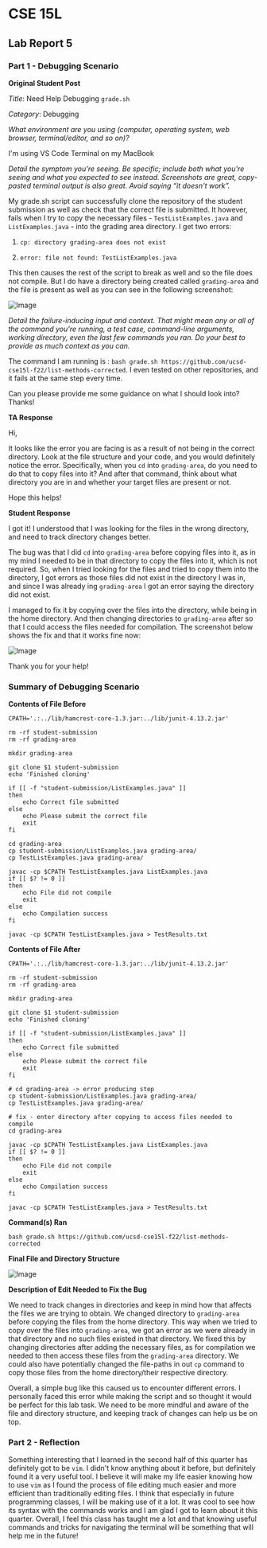 # CSE 15L
## Lab Report 5

### Part 1 - Debugging Scenario

**Original Student Post**

*Title*: Need Help Debugging `grade.sh`

*Category*: Debugging

*What environment are you using (computer, operating system, web browser, terminal/editor, and so on)?*

I'm using VS Code Terminal on my MacBook 

*Detail the symptom you're seeing. Be specific; include both what you're seeing and what you expected to see instead. 
Screenshots are great, copy-pasted terminal output is also great. Avoid saying “it doesn't work”.*

My grade.sh script can successfully clone the repository of the student submission as well as check that the correct file is submitted.
It however, fails when I try to copy the necessary files - `TestListExamples.java` and `ListExamples.java` - into the grading area
directory. I get two errors:

1) `cp: directory grading-area does not exist` 

2) `error: file not found: TestListExamples.java`

This then causes the rest of the script to break as well and so the file does not compile. But I do have a directory being created called 
`grading-area` and the file is present as well as you can see in the following screenshot:

![Image](Image14.png)

*Detail the failure-inducing input and context. That might mean any or all of the command you're running, a test case, command-line arguments, 
working directory, even the last few commands you ran. Do your best to provide as much context as you can.*

The command I am running is : `bash grade.sh https://github.com/ucsd-cse15l-f22/list-methods-corrected`. I even tested on other repositories,
and it fails at the same step every time.

Can you please provide me some guidance on what I should look into? Thanks!

**TA Response**

Hi,

It looks like the error you are facing is as a result of not being in the correct directory. Look at the file structure and your code, and
you would definitely notice the error. Specifically, when you `cd` into `grading-area`, do you need to do that to copy files into it? And
after that command, think about what directory you are in and whether your target files are present or not.

Hope this helps!

**Student Response**

I got it! I understood that I was looking for the files in the wrong directory, and need to track directory changes better.

The bug was that I did `cd` into `grading-area` before copying files into it, as in my mind I needed to be in that directory to copy the files
into it, which is not required. So, when I tried looking for the files and tried to copy them into the directory, I got errors as those files
did not exist in the directory I was in, and since I was already ing `grading-area` I got an error saying the directory did not exist. 

I managed to fix it by copying over the files into the directory, while being in the home directory. And then changing directories to `grading-area`
after so that I could access the files needed for compilation. The screenshot below shows the fix and that it works fine now:

![Image](Image15.png)

Thank you for your help!

### Summary of Debugging Scenario

**Contents of File Before**

```
CPATH='.:../lib/hamcrest-core-1.3.jar:../lib/junit-4.13.2.jar'

rm -rf student-submission
rm -rf grading-area

mkdir grading-area

git clone $1 student-submission
echo 'Finished cloning'

if [[ -f "student-submission/ListExamples.java" ]]
then
    echo Correct file submitted
else 
    echo Please submit the correct file
    exit 
fi

cd grading-area
cp student-submission/ListExamples.java grading-area/
cp TestListExamples.java grading-area/

javac -cp $CPATH TestListExamples.java ListExamples.java 
if [[ $? != 0 ]]
then
    echo File did not compile
    exit
else
    echo Compilation success
fi

javac -cp $CPATH TestListExamples.java > TestResults.txt
```


**Contents of File After**
```
CPATH='.:../lib/hamcrest-core-1.3.jar:../lib/junit-4.13.2.jar'

rm -rf student-submission
rm -rf grading-area

mkdir grading-area

git clone $1 student-submission
echo 'Finished cloning'

if [[ -f "student-submission/ListExamples.java" ]]
then
    echo Correct file submitted
else 
    echo Please submit the correct file
    exit 
fi

# cd grading-area -> error producing step
cp student-submission/ListExamples.java grading-area/
cp TestListExamples.java grading-area/

# fix - enter directory after copying to access files needed to compile
cd grading-area 

javac -cp $CPATH TestListExamples.java ListExamples.java 
if [[ $? != 0 ]]
then
    echo File did not compile
    exit
else
    echo Compilation success
fi

javac -cp $CPATH TestListExamples.java > TestResults.txt
```


**Command(s) Ran**

```bash grade.sh https://github.com/ucsd-cse15l-f22/list-methods-corrected```


**Final File and Directory Structure**

![Image](Image16.png)


**Description of Edit Needed to Fix the Bug**

We need to track changes in directories and keep in mind how that affects the files we are trying to obtain. We changed directory
to `grading-area` before copying the files from the home directory. This way when we tried to copy over the files into `grading-area`,
we got an error as we were already in that directory and no such files existed in that directory. We fixed this by changing directories
after adding the necessary files, as for compilation we needed to then access these files from the `grading-area` directory. We could also
have potentially changed the file-paths in out `cp` command to copy those files from the home directory/their respective directory.

Overall, a simple bug like this caused us to encounter different errors. I personally faced this error while making the script and so thought
it would be perfect for this lab task. We need to be more mindful and aware of the file and directory structure, and keeping track of changes
can help us be on top.


### Part 2 - Reflection

Something interesting that I learned in the second half of this quarter has definitely got to be `vim`. I didn't know anything about it before, but definitely found it a very useful tool. I believe it will make my life easier knowing how to use `vim` as I found the process of 
file editing much easier and more efficient than traditionally editing files. I think that especially in future programming classes, I will be 
making use of it a lot. It was cool to see how its syntax with the commands works and I am glad I got to learn about it this quarter. Overall, 
I feel this class has taught me a lot and that knowing useful commands and tricks for navigating the terminal will be something that will help
me in the future!
